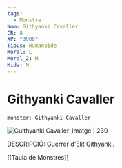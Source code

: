 ```yaml
---
tags:
  - Monstre
Nom: Githyanki Cavaller
CR: 8
XP: "3900"
Tipus: Humanoide
Moral: L
Moral_2: M
Mida: M
---
```

# Githyanki Cavaller

```statblock
monster: Githyanki Cavaller
```

![Guithyanki Cavaller_imatge | 230](https://i.pinimg.com/originals/18/43/56/1843569d65613b5b2bd951231791047d.png)

DESCRIPCIÓ: 
Guerrer d'Elit Githyanki.

[[Taula de Monstres]]

